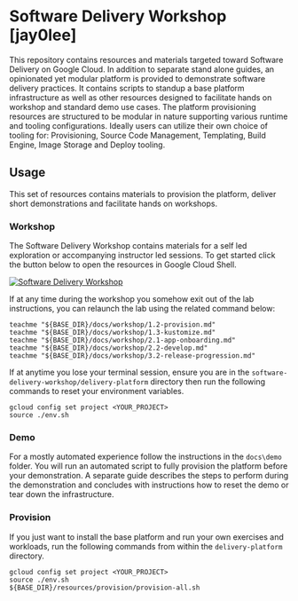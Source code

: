 # Software Delivery Workshop [jay0lee]


This repository contains resources and materials targeted toward Software Delivery on Google Cloud. In addition to separate stand alone guides, an opinionated yet modular platform is provided to demonstrate software delivery practices. It contains scripts to standup a base platform infrastructure as well as other resources designed to facilitate hands on workshop and standard demo use cases. The platform provisioning resources are structured to be modular in nature supporting various runtime and tooling configurations. Ideally users can utilize their own choice of tooling for: Provisioning, Source Code Management, Templating, Build Engine, Image Storage and Deploy tooling. 


## Usage

This set of resources contains materials to provision the platform, deliver short demonstrations and facilitate hands on workshops. 

### Workshop
The Software Delivery Workshop contains materials for a self led exploration or accompanying instructor led sessions. To get started click the button below to open the resources in Google Cloud Shell. 

[![Software Delivery Workshop](http://www.gstatic.com/cloudssh/images/open-btn.svg)](https://console.cloud.google.com/cloudshell/editor?cloudshell_git_repo=https://github.com/GoogleCloudPlatform/software-delivery-workshop.git&cloudshell_workspace=.&cloudshell_tutorial=delivery-platform/docs/workshop/1.2-provision.md)


If at any time during the workshop you somehow exit out of the lab instructions, you can relaunch the lab using the related command below:

```
teachme "${BASE_DIR}/docs/workshop/1.2-provision.md"
teachme "${BASE_DIR}/docs/workshop/1.3-kustomize.md"
teachme "${BASE_DIR}/docs/workshop/2.1-app-onboarding.md"
teachme "${BASE_DIR}/docs/workshop/2.2-develop.md"
teachme "${BASE_DIR}/docs/workshop/3.2-release-progression.md"

```

If at anytime you lose your terminal session, ensure you are in the `software-delivery-workshop/delivery-platform` directory then run the following commands to reset your environment variables. 


```shell
gcloud config set project <YOUR_PROJECT>
source ./env.sh
```

### Demo
For a mostly automated experience follow the instructions in the `docs\demo` folder. You will run an automated script to fully provision the platform before your demonstration. A separate guide describes the steps to perform during the demonstration and concludes with instructions how to reset the demo or tear down the infrastructure. 

### Provision

If you just want to install the base platform and run your own exercises and workloads, run the following commands from within the `delivery-platform` directory.

```shell
gcloud config set project <YOUR_PROJECT>
source ./env.sh
${BASE_DIR}/resources/provision/provision-all.sh
```



